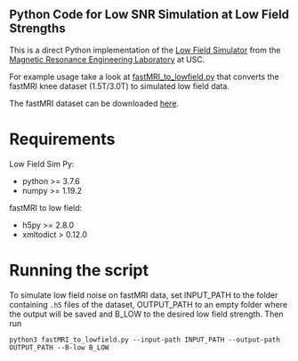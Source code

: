 ## Python Code for Low SNR Simulation at Low Field Strengths
This is a direct Python implementation of the [Low Field Simulator](https://github.com/usc-mrel/lowfieldsim) from the [Magnetic Resonance Engineering Laboratory](https://mrel.usc.edu/) at USC.

For example usage take a look at [fastMRI_to_lowfield.py](fastMRI_to_lowfield.py) that converts the fastMRI knee dataset (1.5T/3.0T) to simulated low field data.

The fastMRI dataset can be downloaded [here](https://fastmri.med.nyu.edu/).

# Requirements
Low Field Sim Py:
- python >= 3.7.6
- numpy >= 1.19.2

fastMRI to low field:
- h5py >= 2.8.0
- xmltodict > 0.12.0

# Running the script
To simulate low field noise on fastMRI data, set INPUT_PATH to the folder containing `.h5` files of the dataset, OUTPUT_PATH to an empty folder where the output will be saved and  B_LOW to the desired low field strength. Then run 

`python3 fastMRI_to_lowfield.py --input-path INPUT_PATH
                                --output-path OUTPUT_PATH
                                --B-low B_LOW`
